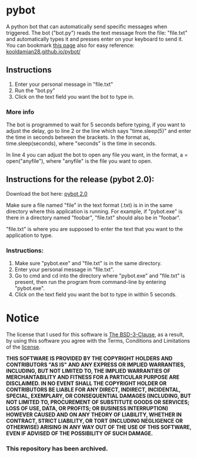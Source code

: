 # pybot
A python bot that can automatically send specific messages when triggered.
The bot ("bot.py") reads the text message from the file: "file.txt" and automatically types it and presses enter on your keyboard to send it.
You can bookmark <a href="https://kooldamian28.github.io/pybot/">this page</a> also for easy reference: <a href="https://kooldamian28.github.io/pybot/">kooldamian28.github.io/pybot/</a>

## Instructions
1. Enter your personal message in "file.txt"
2. Run the "bot.py"
3. Click on the text field you want the bot to type in.

### More info
The bot is programmed to wait for 5 seconds before typing, if you want to adjust the delay, go to line 2 or the line which says "time.sleep(5)" and enter the time in seconds between the brackets. In the format as, time.sleep(seconds), where "seconds" is the time in seconds.

In line 4 you can adjust the bot to open any file you want, in the format, a = open("anyfile"), where "anyfile" is the file you want to open.

## Instructions for the release (pybot 2.0):
Download the bot here: [pybot 2.0](https://github.com/kooldamian28/pybot/releases/download/2.0.0/pybot.exe)

Make sure a file named "file" in the text format (.txt) is in in the same directory where this application is running. For example, if "pybot.exe" is there in a directory named "foobar", "file.txt" should also be in "foobar".

"file.txt" is where you are supposed to enter the text that you want to the application to type.

### Instructions:
1. Make sure "pybot.exe" and "file.txt" is in the same directory.
2. Enter your personal message in "file.txt".
3. Go to cmd and cd into the directory where "pybot.exe" and "file.txt" is present, then run the program from command-line by entering
"pybot.exe".
4. Click on the text field you want the bot to type in within 5 seconds.

# Notice
The license that I used for this software is <a href="https://opensource.org/licenses/BSD-3-Clause">The BSD-3-Clause</a>, as a result, by using this software you agree with the Terms, Conditions and Limitations of the <a href="https://opensource.org/licenses/BSD-3-Clause">license</a>. 

**THIS SOFTWARE IS PROVIDED BY THE COPYRIGHT HOLDERS AND CONTRIBUTORS "AS IS" AND ANY EXPRESS OR IMPLIED WARRANTIES, INCLUDING, BUT NOT LIMITED TO, THE IMPLIED WARRANTIES OF MERCHANTABILITY AND FITNESS FOR A PARTICULAR PURPOSE ARE DISCLAIMED. IN NO EVENT SHALL THE COPYRIGHT HOLDER OR CONTRIBUTORS BE LIABLE FOR ANY DIRECT, INDIRECT, INCIDENTAL, SPECIAL, EXEMPLARY, OR CONSEQUENTIAL DAMAGES (INCLUDING, BUT NOT LIMITED TO, PROCUREMENT OF SUBSTITUTE GOODS OR SERVICES; LOSS OF USE, DATA, OR PROFITS; OR BUSINESS INTERRUPTION) HOWEVER CAUSED AND ON ANY THEORY OF LIABILITY, WHETHER IN CONTRACT, STRICT LIABILITY, OR TORT (INCLUDING NEGLIGENCE OR OTHERWISE) ARISING IN ANY WAY OUT OF THE USE OF THIS SOFTWARE, EVEN IF ADVISED OF THE POSSIBILITY OF SUCH DAMAGE.**

### This repository has been archived.
